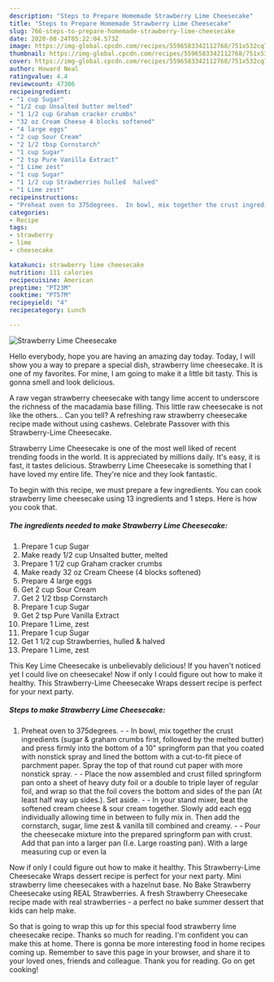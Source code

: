 ```yaml
---
description: "Steps to Prepare Homemade Strawberry Lime Cheesecake"
title: "Steps to Prepare Homemade Strawberry Lime Cheesecake"
slug: 766-steps-to-prepare-homemade-strawberry-lime-cheesecake
date: 2020-08-24T05:22:04.573Z
image: https://img-global.cpcdn.com/recipes/5596583342112768/751x532cq70/strawberry-lime-cheesecake-recipe-main-photo.jpg
thumbnail: https://img-global.cpcdn.com/recipes/5596583342112768/751x532cq70/strawberry-lime-cheesecake-recipe-main-photo.jpg
cover: https://img-global.cpcdn.com/recipes/5596583342112768/751x532cq70/strawberry-lime-cheesecake-recipe-main-photo.jpg
author: Howard Neal
ratingvalue: 4.4
reviewcount: 47306
recipeingredient:
- "1 cup Sugar"
- "1/2 cup Unsalted butter melted"
- "1 1/2 cup Graham cracker crumbs"
- "32 oz Cream Cheese 4 blocks softened"
- "4 large eggs"
- "2 cup Sour Cream"
- "2 1/2 tbsp Cornstarch"
- "1 cup Sugar"
- "2 tsp Pure Vanilla Extract"
- "1 Lime zest"
- "1 cup Sugar"
- "1 1/2 cup Strawberries hulled  halved"
- "1 Lime zest"
recipeinstructions:
- "Preheat oven to 375degrees.  In bowl, mix together the crust ingredients (sugar &amp; graham crumbs first, followed by the melted butter) and press firmly into the bottom of a 10&#34; springform pan that you coated with nonstick spray and lined the bottom with a cut-to-fit piece of parchment paper.  Spray the top of that round cut paper with more nonstick spray.  Place the now assembled and crust filled springform pan onto a sheet of heavy duty foil or a double to triple layer of regular foil, and wrap so that the foil covers the bottom and sides of the pan (At least half way up sides.). Set aside.  In your stand mixer, beat the softened cream cheese &amp; sour cream together.  Slowly add each egg individually allowing time in between to fully mix in.  Then add the cornstarch, sugar, lime zest &amp; vanilla till combined and creamy.  Pour the cheesecake mixture into the prepared springform pan with crust.  Add that pan into a larger pan (I.e. Large roasting pan).  With a large measuring cup or even la"
categories:
- Recipe
tags:
- strawberry
- lime
- cheesecake

katakunci: strawberry lime cheesecake 
nutrition: 111 calories
recipecuisine: American
preptime: "PT23M"
cooktime: "PT57M"
recipeyield: "4"
recipecategory: Lunch

---
```



![Strawberry Lime Cheesecake](https://img-global.cpcdn.com/recipes/5596583342112768/751x532cq70/strawberry-lime-cheesecake-recipe-main-photo.jpg)

Hello everybody, hope you are having an amazing day today. Today, I will show you a way to prepare a special dish, strawberry lime cheesecake. It is one of my favorites. For mine, I am going to make it a little bit tasty. This is gonna smell and look delicious.

A raw vegan strawberry cheesecake with tangy lime accent to underscore the richness of the macadamia base filling. This little raw cheesecake is not like the others… Can you tell? A refreshing raw strawberry cheesecake recipe made without using cashews. Celebrate Passover with this Strawberry-Lime Cheesecake.

Strawberry Lime Cheesecake is one of the most well liked of recent trending foods in the world. It is appreciated by millions daily. It's easy, it is fast, it tastes delicious. Strawberry Lime Cheesecake is something that I have loved my entire life. They're nice and they look fantastic.


To begin with this recipe, we must prepare a few ingredients. You can cook strawberry lime cheesecake using 13 ingredients and 1 steps. Here is how you cook that.

<!--inarticleads1-->

##### The ingredients needed to make Strawberry Lime Cheesecake:

1. Prepare 1 cup Sugar
1. Make ready 1/2 cup Unsalted butter, melted
1. Prepare 1 1/2 cup Graham cracker crumbs
1. Make ready 32 oz Cream Cheese (4 blocks softened)
1. Prepare 4 large eggs
1. Get 2 cup Sour Cream
1. Get 2 1/2 tbsp Cornstarch
1. Prepare 1 cup Sugar
1. Get 2 tsp Pure Vanilla Extract
1. Prepare 1 Lime, zest
1. Prepare 1 cup Sugar
1. Get 1 1/2 cup Strawberries, hulled &amp; halved
1. Prepare 1 Lime, zest


This Key Lime Cheesecake is unbelievably delicious! If you haven&#39;t noticed yet I could live on cheesecake! Now if only I could figure out how to make it healthy. This Strawberry-Lime Cheesecake Wraps dessert recipe is perfect for your next party. 

<!--inarticleads2-->

##### Steps to make Strawberry Lime Cheesecake:

1. Preheat oven to 375degrees. -  - In bowl, mix together the crust ingredients (sugar &amp; graham crumbs first, followed by the melted butter) and press firmly into the bottom of a 10&#34; springform pan that you coated with nonstick spray and lined the bottom with a cut-to-fit piece of parchment paper.  Spray the top of that round cut paper with more nonstick spray. -  - Place the now assembled and crust filled springform pan onto a sheet of heavy duty foil or a double to triple layer of regular foil, and wrap so that the foil covers the bottom and sides of the pan (At least half way up sides.). Set aside. -  - In your stand mixer, beat the softened cream cheese &amp; sour cream together.  Slowly add each egg individually allowing time in between to fully mix in.  Then add the cornstarch, sugar, lime zest &amp; vanilla till combined and creamy. -  - Pour the cheesecake mixture into the prepared springform pan with crust.  Add that pan into a larger pan (I.e. Large roasting pan).  With a large measuring cup or even la


Now if only I could figure out how to make it healthy. This Strawberry-Lime Cheesecake Wraps dessert recipe is perfect for your next party. Mini strawberry lime cheesecakes with a hazelnut base. No Bake Strawberry Cheesecake using REAL Strawberries. A fresh Strawberry Cheesecake recipe made with real strawberries - a perfect no bake summer dessert that kids can help make. 

So that is going to wrap this up for this special food strawberry lime cheesecake recipe. Thanks so much for reading. I'm confident you can make this at home. There is gonna be more interesting food in home recipes coming up. Remember to save this page in your browser, and share it to your loved ones, friends and colleague. Thank you for reading. Go on get cooking!
